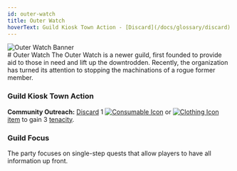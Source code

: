 ```yaml
---
id: outer-watch
title: Outer Watch
hoverText: Guild Kiosk Town Action - [Discard](/docs/glossary/discard) 1 Consumable or Clothing [item](/docs/adventurer/items/index) to gain 3 [tenacity](/docs/glossary/tenacity).
---
```


<div className="guild-banner" style={{
  display: "flex", 
  flexWrap: "wrap", 
  alignItems: "center", 
}}>
  <div style={{
    flex: "1 1",
    minWidth: "250px",
    maxWidth: "100%"
  }}>
    <img src="/img/guilds/outer-watch.png" alt="Outer Watch Banner" style={{
      maxWidth: "100%",
      height: "auto"
    }} />
  </div>
  <div style={{
    flex: "2 1 350px"
  }}>
    # Outer Watch
   The Outer Watch is a newer guild, first founded to provide aid to those in need and lift up the downtrodden. Recently, the organization has turned its attention to stopping the machinations of a rogue former member.
  </div>
</div>

### Guild Kiosk Town Action

**Community Outreach:** [Discard](/docs/glossary/discard) 1 [<img src="/icons/consumable.svg" alt="Consumable Icon" className="icon-svg" />](/docs/adventurer/items/types/consumable) or [<img src="/icons/clothing.svg" alt="Clothing Icon" className="icon-svg" />](/docs/adventurer/items/types/clothing) [item](/docs/adventurer/items/index) to gain 3 [tenacity](/docs/glossary/tenacity).

### Guild Focus

The party focuses on single-step quests that allow players to have all information up front.
